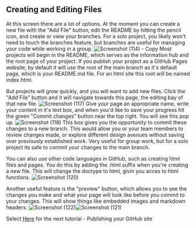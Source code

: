 ## Creating and Editing Files
At this screen there are a lot of options. At the moment you can create a new file with the "Add File" button, edit the README by hitting the pencil icon, and create or view your branches. For a solo project, you likely won't need to touch the branches feature, but branches are useful for managing your code while working in a group.
![Screenshot (114) - Copy](https://github.com/BDBluhm/INFOTC-1600-Final/assets/116319535/c9b85733-6915-41b6-ad85-3642e884a91e)
Most projects will begin in the README, which serves as the information hub and the root page of your project. If you publish your project as a GitHub Pages website, by default it will use the root of the main branch as it's default page, which is your README.md file. For an html site this root will be named index.html.

But projects will grow quickly, and you will want to add new files. Click the "Add File" button and it will navigate towards this page, the editing bay of that new file.
![Screenshot (117)](https://github.com/BDBluhm/INFOTC-1600-Final/assets/116319535/f9261922-255f-4105-bda1-c18f83aa9e5d)
Give your page an appropriate name, write your content in it's text box, and when you'd like to save your progress hit the green "Commit changes" button near the top right. You will see this pop up.
![Screenshot (118)](https://github.com/BDBluhm/INFOTC-1600-Final/assets/116319535/b79ac38e-4a12-421a-a3fc-9cc3f142acdc)
This box gives you the opportunity to commit these changes to a new branch. This would allow you or your team members to review changes made, or explore different design avenues without saving over previously established work. Very useful for group work, but for a solo project its safe to commit your changes to the main branch.

You can also use other code languages in GitHub, such as creating html files and pages. You do this by adding the .html suffix when you're creating a new file. This will change the doctype to html, givin you acces to html functions.
![Screenshot (120)](https://github.com/BDBluhm/INFOTC-1600-Final/assets/116319535/4abf784a-b716-4b3e-97bf-66a89cae9aff)

Another useful feature is the "preview" button, which allows you to see the changes you make and what your page will look like before you commit to your changes. This will show things like embedded images and markdown headers.
![Screenshot (122)](https://github.com/BDBluhm/INFOTC-1600-Final/assets/116319535/a35a17e4-fe82-4173-bd55-e7a3dd1662fb)![Screenshot (121)](https://github.com/BDBluhm/INFOTC-1600-Final/assets/116319535/bc79520f-1dfb-4ed8-b601-173a2b8d383e)

Select [Here](TutorialPg3.md) for the next tutorial - Publishing your GitHub site
